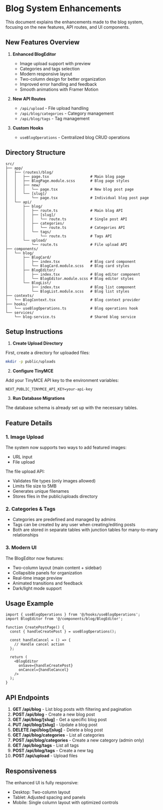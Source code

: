 # Blog System Enhancements

This document explains the enhancements made to the blog system, focusing on the new features, API routes, and UI components.

## New Features Overview

1. **Enhanced BlogEditor**
   - Image upload support with preview
   - Categories and tags selection
   - Modern responsive layout
   - Two-column design for better organization
   - Improved error handling and feedback
   - Smooth animations with Framer Motion

2. **New API Routes**
   - `/api/upload` - File upload handling
   - `/api/blog/categories` - Category management
   - `/api/blog/tags` - Tag management

3. **Custom Hooks**
   - `useBlogOperations` - Centralized blog CRUD operations

## Directory Structure

```
src/
├── app/
│   ├── (routes)/blog/
│   │   ├── page.tsx                   # Main blog page
│   │   ├── BlogPage.module.scss       # Blog page styles
│   │   ├── new/
│   │   │   └── page.tsx               # New blog post page
│   │   └── [slug]/
│   │       └── page.tsx               # Individual blog post page
│   └── api/
│       ├── blog/
│       │   ├── route.ts               # Main blog API
│       │   ├── [slug]/
│       │   │   └── route.ts           # Single post API
│       │   ├── categories/
│       │   │   └── route.ts           # Categories API
│       │   └── tags/
│       │       └── route.ts           # Tags API
│       └── upload/
│           └── route.ts               # File upload API
├── components/
│   └── blog/
│       ├── BlogCard/
│       │   ├── index.tsx              # Blog card component
│       │   └── BlogCard.module.scss   # Blog card styles
│       ├── BlogEditor/
│       │   ├── index.tsx              # Blog editor component
│       │   └── BlogEditor.module.scss # Blog editor styles
│       └── BlogList/
│           ├── index.tsx              # Blog list component
│           └── BlogList.module.scss   # Blog list styles
├── contexts/
│   └── BlogContext.tsx                # Blog context provider
├── hooks/
│   └── useBlogOperations.ts           # Blog operations hook
└── services/
    └── blog-service.ts                # Shared blog service
```

## Setup Instructions

1. **Create Upload Directory**

First, create a directory for uploaded files:

```sh
mkdir -p public/uploads
```

2. **Configure TinyMCE**

Add your TinyMCE API key to the environment variables:

```
NEXT_PUBLIC_TINYMCE_API_KEY=your-api-key
```

3. **Run Database Migrations**

The database schema is already set up with the necessary tables.

## Feature Details

### 1. Image Upload

The system now supports two ways to add featured images:
- URL input
- File upload

The file upload API:
- Validates file types (only images allowed)
- Limits file size to 5MB
- Generates unique filenames
- Stores files in the public/uploads directory

### 2. Categories & Tags

- Categories are predefined and managed by admins
- Tags can be created by any user when creating/editing posts
- Both are stored in separate tables with junction tables for many-to-many relationships

### 3. Modern UI

The BlogEditor now features:
- Two-column layout (main content + sidebar)
- Collapsible panels for organization
- Real-time image preview
- Animated transitions and feedback
- Dark/light mode support

## Usage Example

```tsx
import { useBlogOperations } from '@/hooks/useBlogOperations';
import BlogEditor from '@/components/blog/BlogEditor';

function CreatePostPage() {
  const { handleCreatePost } = useBlogOperations();
  
  const handleCancel = () => {
    // Handle cancel action
  };
  
  return (
    <BlogEditor 
      onSave={handleCreatePost}
      onCancel={handleCancel}
    />
  );
}
```

## API Endpoints

1. **GET /api/blog** - List blog posts with filtering and pagination
2. **POST /api/blog** - Create a new blog post
3. **GET /api/blog/[slug]** - Get a specific blog post
4. **PUT /api/blog/[slug]** - Update a blog post
5. **DELETE /api/blog/[slug]** - Delete a blog post
6. **GET /api/blog/categories** - List all categories
7. **POST /api/blog/categories** - Create a new category (admin only)
8. **GET /api/blog/tags** - List all tags
9. **POST /api/blog/tags** - Create a new tag
10. **POST /api/upload** - Upload files

## Responsiveness

The enhanced UI is fully responsive:
- Desktop: Two-column layout
- Tablet: Adjusted spacing and panels
- Mobile: Single column layout with optimized controls